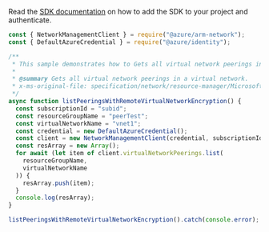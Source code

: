 Read the [SDK documentation](https://github.com/Azure/azure-sdk-for-js/blob/%40azure%2Farm-network_28.0.0/sdk/network/arm-network/README.md) on how to add the SDK to your project and authenticate.

```javascript
const { NetworkManagementClient } = require("@azure/arm-network");
const { DefaultAzureCredential } = require("@azure/identity");

/**
 * This sample demonstrates how to Gets all virtual network peerings in a virtual network.
 *
 * @summary Gets all virtual network peerings in a virtual network.
 * x-ms-original-file: specification/network/resource-manager/Microsoft.Network/stable/2021-08-01/examples/VirtualNetworkPeeringListWithRemoteVirtualNetworkEncryption.json
 */
async function listPeeringsWithRemoteVirtualNetworkEncryption() {
  const subscriptionId = "subid";
  const resourceGroupName = "peerTest";
  const virtualNetworkName = "vnet1";
  const credential = new DefaultAzureCredential();
  const client = new NetworkManagementClient(credential, subscriptionId);
  const resArray = new Array();
  for await (let item of client.virtualNetworkPeerings.list(
    resourceGroupName,
    virtualNetworkName
  )) {
    resArray.push(item);
  }
  console.log(resArray);
}

listPeeringsWithRemoteVirtualNetworkEncryption().catch(console.error);
```
